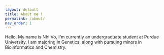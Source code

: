 ```yaml
---
layout: default
title: About me !
permalink: /about/
nav_order: 1
---
```


Hello. My name is Nhi Vo, I'm currently an undergraduate student at Purdue University. 
I am majoring in Genetics, along with pursuing minors in Bioinformatics and Chemistry. 
